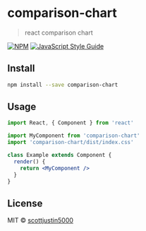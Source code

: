 # comparison-chart

> react comparison chart

[![NPM](https://img.shields.io/npm/v/comparison-chart.svg)](https://www.npmjs.com/package/comparison-chart) [![JavaScript Style Guide](https://img.shields.io/badge/code_style-standard-brightgreen.svg)](https://standardjs.com)

## Install

```bash
npm install --save comparison-chart
```

## Usage

```jsx
import React, { Component } from 'react'

import MyComponent from 'comparison-chart'
import 'comparison-chart/dist/index.css'

class Example extends Component {
  render() {
    return <MyComponent />
  }
}
```

## License

MIT © [scottjustin5000](https://github.com/scottjustin5000)
